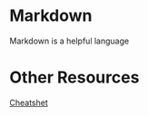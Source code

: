 # Markdown
Markdown is a helpful language 

# Other Resources 
[Cheatshet](https://github.com/adam-p/markdown-here/wiki/Markdown-Cheatsheet)
